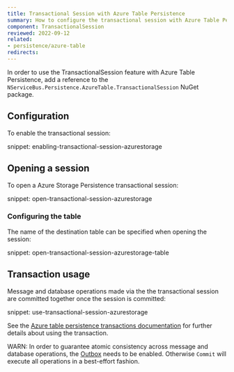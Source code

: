 ```yaml
---
title: Transactional Session with Azure Table Persistence
summary: How to configure the transactional session with Azure Table Persistence
component: TransactionalSession
reviewed: 2022-09-12
related:
- persistence/azure-table
redirects:
---
```


In order to use the TransactionalSession feature with Azure Table Persistence, add a reference to the `NServiceBus.Persistence.AzureTable.TransactionalSession` NuGet package.

## Configuration

To enable the transactional session:

snippet: enabling-transactional-session-azurestorage

## Opening a session

To open a Azure Storage Persistence transactional session:

snippet: open-transactional-session-azurestorage

### Configuring the table

The name of the destination table can be specified when opening the session:

snippet: open-transactional-session-azurestorage-table

## Transaction usage

Message and database operations made via the the transactional session are committed together once the session is committed:

snippet: use-transactional-session-azurestorage

See the [Azure table persistence transactions documentation](/persistence/azure-table/transactions.md#sharing-the-transaction) for further details about using the transaction.

WARN: In order to guarantee atomic consistency across message and database operations, the [Outbox](/nservicebus/outbox) needs to be enabled. Otherwise `Commit` will execute all operations in a best-effort fashion.